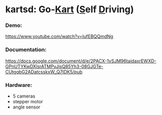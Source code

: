 # kartsd: Go-<ins>Kart</ins> (<ins>S</ins>elf <ins>D</ins>riving)

### Demo:
https://www.youtube.com/watch?v=IufEBQQmdNg

### Documentation:
https://docs.google.com/document/d/e/2PACX-1vSJM96taidaxrEWXD-GPnUTYKwDXlsrATMPyJjsQ85Yh3-08GJGTe-CUtgqbG2ADatcsskxW_Q7IDK5/pub

### Hardware:
- 5 cameras
- stepper motor
- angle sensor
